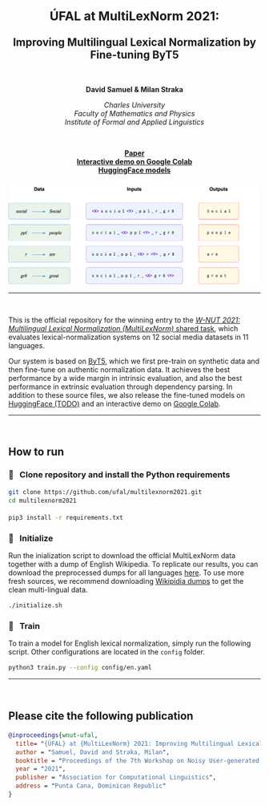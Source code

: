 <h2 align="center"><b><h3>ÚFAL at MultiLexNorm 2021:</h3>Improving Multilingual Lexical Normalization by Fine-tuning ByT5</b></h2><br>


<p align="center">
  <b>David Samuel & Milan Straka</b>
</p>

<p align="center">
  <i>
    Charles University<br>
    Faculty of Mathematics and Physics<br>
    Institute of Formal and Applied Linguistics
  </i>
</p>
<br>

<p align="center">
  <a href="https://aclanthology.org/2021.wnut-1.54/"><b>Paper</b></a><br>
  <a href="https://colab.research.google.com/drive/1rxpI8IlKk-D2crFqi2hdzbTBIezqgsCg?usp=sharing"><b>Interactive demo on Google Colab</b></a><br>
  <a href="https://huggingface.co/ufal"><b>HuggingFace models</b></a>
</p>

<p align="center">
  <img src="img/overall.png" alt="Illustration of our model." width="720"/>  
</p>

_______

<br>

This is the official repository for the winning entry to the [*W-NUT 2021: Multilingual Lexical Normalization (MultiLexNorm)* shared task](https://noisy-text.github.io/2021/multi-lexnorm.html), which evaluates lexical-normalization systems on 12 social media datasets in 11 languages.

Our system is based on [ByT5](https://arxiv.org/abs/2105.13626), which we first pre-train on synthetic data and then fine-tune on authentic normalization data. It achieves the best performance by a wide margin in intrinsic evaluation, and also the best performance in extrinsic evaluation through dependency parsing. In addition to these source files, we also release the fine-tuned models on [HuggingFace (TODO)](TODO) and an interactive demo on [Google Colab](https://colab.research.google.com/drive/1rxpI8IlKk-D2crFqi2hdzbTBIezqgsCg?usp=sharing).

_______

<br>

## How to run

### :feet: &nbsp; Clone repository and install the Python requirements

```sh
git clone https://github.com/ufal/multilexnorm2021.git
cd multilexnorm2021

pip3 install -r requirements.txt 
```

### :feet: &nbsp; Initialize

Run the inialization script to download the official MultiLexNorm data together with a dump of English Wikipedia. To replicate our results, you can download the preprocessed dumps for all languages [here](https://github.com/ufal/multilexnorm2021/releases/download/v1.0.0/wiki.zip). To use more fresh sources, we recommend downloading [Wikipidia dumps](https://dumps.wikimedia.org/backup-index.html) to get the clean multi-lingual data.

```sh
./initialize.sh
```

### :feet: &nbsp; Train

To train a model for English lexical normalization, simply run the following script.  Other configurations are located in the `config` folder.
```sh
python3 train.py --config config/en.yaml
```

_______

<br>

## Please cite the following publication
```bibtex
@inproceedings{wnut-ufal,
  title= "{ÚFAL} at {MultiLexNorm} 2021: Improving Multilingual Lexical Normalization by Fine-tuning {ByT5}",
  author = "Samuel, David and Straka, Milan",
  booktitle = "Proceedings of the 7th Workshop on Noisy User-generated Text (W-NUT 2021)",
  year = "2021",
  publisher = "Association for Computational Linguistics",
  address = "Punta Cana, Dominican Republic"
}
```
